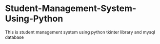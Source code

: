 # Student-Management-System-Using-Python
This is student management system using python tkinter library and mysql database
